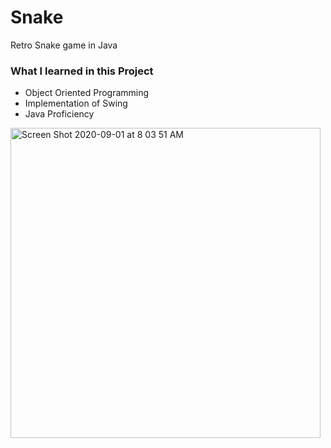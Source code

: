 # Snake
Retro Snake game in Java

### What I learned in this Project

- Object Oriented Programming
- Implementation of Swing
- Java Proficiency

<img width="496" alt="Screen Shot 2020-09-01 at 8 03 51 AM" src="https://user-images.githubusercontent.com/65511267/91868591-c28c2480-ec29-11ea-996a-944288b3d2cc.png">
